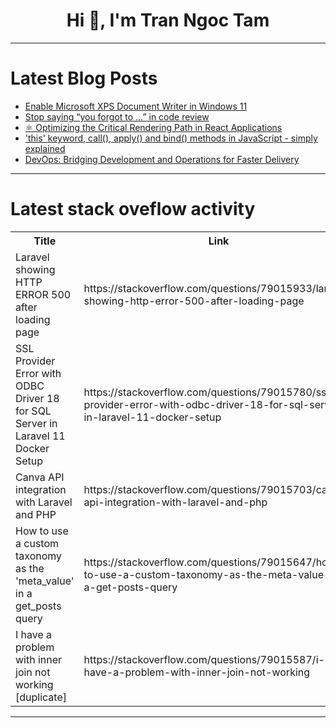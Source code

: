 <h1 align="center">Hi 👋, I'm Tran Ngoc Tam</h1>

---

# Latest Blog Posts 
<!-- BLOG-POST-LIST:START -->
- [Enable Microsoft XPS Document Writer in Windows 11](https://dev.to/winsides/enable-microsoft-xps-document-writer-in-windows-11-1oek)
- [Stop saying “you forgot to …” in code review](https://dev.to/thinkthroo/stop-saying-you-forgot-to-in-code-review-4i6o)
- [⚛️ Optimizing the Critical Rendering Path in React Applications](https://dev.to/sherifjrr/optimizing-the-critical-rendering-path-in-react-applications-5cpc)
- [&#39;this&#39; keyword, call&lpar;&rpar;, apply&lpar;&rpar; and bind&lpar;&rpar; methods in JavaScript - simply explained](https://dev.to/abeertech01/this-keyword-call-apply-and-bind-methods-in-javascript-simply-explained-3ag2)
- [DevOps: Bridging Development and Operations for Faster Delivery](https://dev.to/jeevan_larosh_1ed1a53014a/devops-bridging-development-and-operations-for-faster-delivery-53bk)
<!-- BLOG-POST-LIST:END -->

---

# Latest stack oveflow activity
<table>
  <tr><th>Title</th><th>Link</th></tr>
  <!-- STACKOVERFLOW:START --><tr><td>Laravel showing HTTP ERROR 500 after loading page</td><td>https://stackoverflow.com/questions/79015933/laravel-showing-http-error-500-after-loading-page</td></tr><tr><td>SSL Provider Error with ODBC Driver 18 for SQL Server in Laravel 11 Docker Setup</td><td>https://stackoverflow.com/questions/79015780/ssl-provider-error-with-odbc-driver-18-for-sql-server-in-laravel-11-docker-setup</td></tr><tr><td>Canva API integration with Laravel and PHP</td><td>https://stackoverflow.com/questions/79015703/canva-api-integration-with-laravel-and-php</td></tr><tr><td>How to use a custom taxonomy as the &#39;meta_value&#39; in a get_posts query</td><td>https://stackoverflow.com/questions/79015647/how-to-use-a-custom-taxonomy-as-the-meta-value-in-a-get-posts-query</td></tr><tr><td>I have a problem with inner join not working [duplicate]</td><td>https://stackoverflow.com/questions/79015587/i-have-a-problem-with-inner-join-not-working</td></tr><!-- STACKOVERFLOW:END -->
</table>

---


